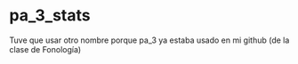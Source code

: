 # pa_3_stats

Tuve que usar otro nombre porque pa_3 ya estaba usado en mi github (de la clase de Fonología)
